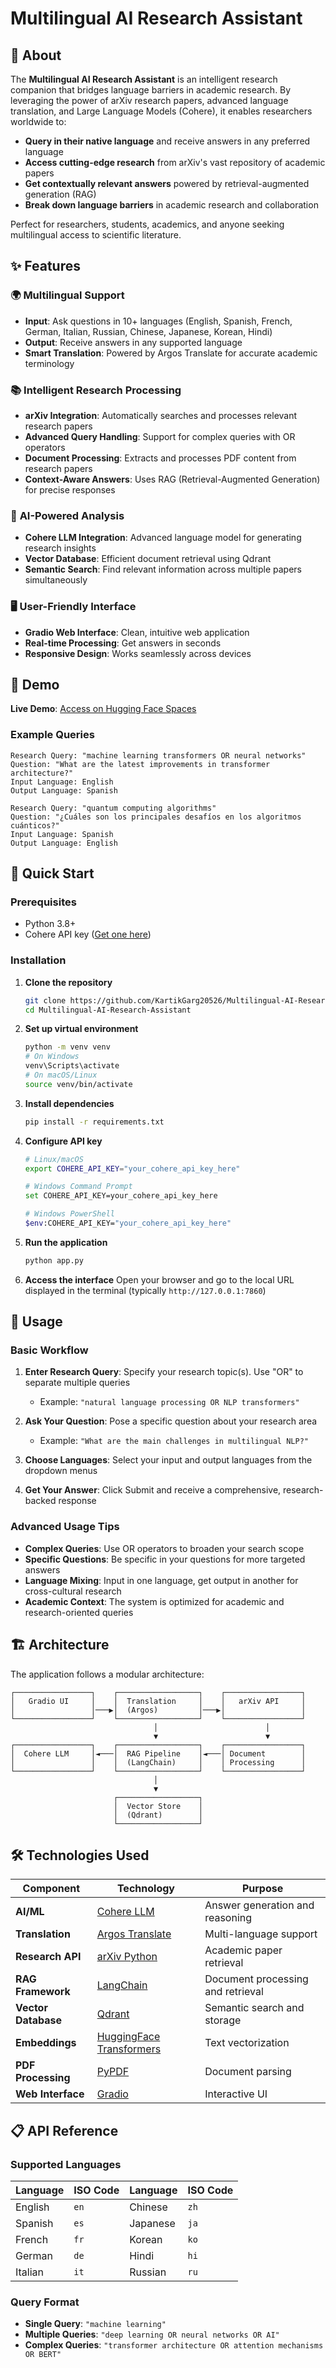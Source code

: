 # Multilingual AI Research Assistant

## 🔬 About

The **Multilingual AI Research Assistant** is an intelligent research companion that bridges language barriers in academic research. By leveraging the power of arXiv research papers, advanced language translation, and Large Language Models (Cohere), it enables researchers worldwide to:

- **Query in their native language** and receive answers in any preferred language
- **Access cutting-edge research** from arXiv's vast repository of academic papers
- **Get contextually relevant answers** powered by retrieval-augmented generation (RAG)
- **Break down language barriers** in academic research and collaboration

Perfect for researchers, students, academics, and anyone seeking multilingual access to scientific literature.

## ✨ Features

### 🌍 **Multilingual Support**
- **Input**: Ask questions in 10+ languages (English, Spanish, French, German, Italian, Russian, Chinese, Japanese, Korean, Hindi)
- **Output**: Receive answers in any supported language
- **Smart Translation**: Powered by Argos Translate for accurate academic terminology

### 📚 **Intelligent Research Processing**
- **arXiv Integration**: Automatically searches and processes relevant research papers
- **Advanced Query Handling**: Support for complex queries with OR operators
- **Document Processing**: Extracts and processes PDF content from research papers
- **Context-Aware Answers**: Uses RAG (Retrieval-Augmented Generation) for precise responses

### 🤖 **AI-Powered Analysis**
- **Cohere LLM Integration**: Advanced language model for generating research insights
- **Vector Database**: Efficient document retrieval using Qdrant
- **Semantic Search**: Find relevant information across multiple papers simultaneously

### 🖥️ **User-Friendly Interface**
- **Gradio Web Interface**: Clean, intuitive web application
- **Real-time Processing**: Get answers in seconds
- **Responsive Design**: Works seamlessly across devices

## 🎥 Demo

**Live Demo**: [Access on Hugging Face Spaces](https://huggingface.co/spaces/KartikGarg163/Multilingual-AI-Research-Assistant)

### Example Queries

```
Research Query: "machine learning transformers OR neural networks"
Question: "What are the latest improvements in transformer architecture?"
Input Language: English
Output Language: Spanish
```

```
Research Query: "quantum computing algorithms"  
Question: "¿Cuáles son los principales desafíos en los algoritmos cuánticos?"
Input Language: Spanish
Output Language: English
```

## 🚀 Quick Start

### Prerequisites
- Python 3.8+
- Cohere API key ([Get one here](https://cohere.ai/))

### Installation

1. **Clone the repository**
   ```bash
   git clone https://github.com/KartikGarg20526/Multilingual-AI-Research-Assistant.git
   cd Multilingual-AI-Research-Assistant
   ```

2. **Set up virtual environment**
   ```bash
   python -m venv venv
   # On Windows
   venv\Scripts\activate
   # On macOS/Linux  
   source venv/bin/activate
   ```

3. **Install dependencies**
   ```bash
   pip install -r requirements.txt
   ```

4. **Configure API key**
   ```bash
   # Linux/macOS
   export COHERE_API_KEY="your_cohere_api_key_here"
   
   # Windows Command Prompt
   set COHERE_API_KEY=your_cohere_api_key_here
   
   # Windows PowerShell
   $env:COHERE_API_KEY="your_cohere_api_key_here"
   ```

5. **Run the application**
   ```bash
   python app.py
   ```

6. **Access the interface**
   Open your browser and go to the local URL displayed in the terminal (typically `http://127.0.0.1:7860`)

## 📖 Usage

### Basic Workflow

1. **Enter Research Query**: Specify your research topic(s). Use "OR" to separate multiple queries
   - Example: `"natural language processing OR NLP transformers"`

2. **Ask Your Question**: Pose a specific question about your research area
   - Example: `"What are the main challenges in multilingual NLP?"`

3. **Choose Languages**: Select your input and output languages from the dropdown menus

4. **Get Your Answer**: Click Submit and receive a comprehensive, research-backed response

### Advanced Usage Tips

- **Complex Queries**: Use OR operators to broaden your search scope
- **Specific Questions**: Be specific in your questions for more targeted answers
- **Language Mixing**: Input in one language, get output in another for cross-cultural research
- **Academic Context**: The system is optimized for academic and research-oriented queries

## 🏗️ Architecture

The application follows a modular architecture:

```
┌─────────────────┐    ┌──────────────────┐    ┌─────────────────┐
│   Gradio UI     │    │  Translation     │    │   arXiv API     │
│                 │───▶│  (Argos)         │───▶│                 │
└─────────────────┘    └──────────────────┘    └─────────────────┘
                                │                        │
                                ▼                        ▼
┌─────────────────┐    ┌──────────────────┐    ┌─────────────────┐
│  Cohere LLM     │◄───│  RAG Pipeline    │◄───│ Document        │
│                 │    │  (LangChain)     │    │ Processing      │
└─────────────────┘    └──────────────────┘    └─────────────────┘
                                │
                                ▼
                       ┌──────────────────┐
                       │  Vector Store    │
                       │  (Qdrant)        │
                       └──────────────────┘
```

## 🛠️ Technologies Used

| Component | Technology | Purpose |
|-----------|------------|---------|
| **AI/ML** | [Cohere LLM](https://cohere.ai/) | Answer generation and reasoning |
| **Translation** | [Argos Translate](https://github.com/argosopentech/argos-translate) | Multi-language support |
| **Research API** | [arXiv Python](https://github.com/lukasschwab/arxiv.py) | Academic paper retrieval |
| **RAG Framework** | [LangChain](https://langchain.com/) | Document processing and retrieval |
| **Vector Database** | [Qdrant](https://qdrant.tech/) | Semantic search and storage |
| **Embeddings** | [HuggingFace Transformers](https://huggingface.co/sentence-transformers/all-MiniLM-L6-v2) | Text vectorization |
| **PDF Processing** | [PyPDF](https://github.com/py-pdf/pypdf) | Document parsing |
| **Web Interface** | [Gradio](https://gradio.app/) | Interactive UI |

## 📋 API Reference

### Supported Languages

| Language | ISO Code | Language | ISO Code |
|----------|----------|----------|----------|
| English | `en` | Chinese | `zh` |
| Spanish | `es` | Japanese | `ja` |
| French | `fr` | Korean | `ko` |
| German | `de` | Hindi | `hi` |
| Italian | `it` | Russian | `ru` |

### Query Format

- **Single Query**: `"machine learning"`
- **Multiple Queries**: `"deep learning OR neural networks OR AI"`
- **Complex Queries**: `"transformer architecture OR attention mechanisms OR BERT"`

